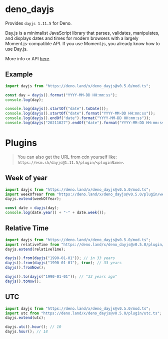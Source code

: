 # deno_dayjs

Provides `dayjs 1.11.5` for Deno.

Day.js is a minimalist JavaScript library that parses, validates, manipulates,
and displays dates and times for modern browsers with a largely
Moment.js-compatible API. If you use Moment.js, you already know how to use
Day.js.

More info or API [here](https://deno.land/x/dayjs).

## Example

```ts
import dayjs from "https://deno.land/x/deno_dayjs@v0.5.0/mod.ts";

const day = dayjs().format("YYYY-MM-DD HH:mm:ss");
console.log(day);

console.log(dayjs().startOf("date").toDate());
console.log(dayjs().startOf("date").format("YYYY-MM-DD HH:mm:ss"));
console.log(dayjs().endOf("date").format("YYYY-MM-DD HH:mm:ss"));
console.log(dayjs("20211027").endOf("date").format("YYYY-MM-DD HH:mm:ss"));
```

# Plugins

> You can also get the URL from cdn yourself like:
> `https://esm.sh/dayjs@1.11.5/plugin/<pluginName>`.

## Week of year

```ts
import dayjs from "https://deno.land/x/deno_dayjs@v0.5.0/mod.ts";
import weekOfYear from "https://deno.land/x/deno_dayjs@v0.5.0/plugin/weekOfYear.ts";
dayjs.extend(weekOfYear);

const date = dayjs(day);
console.log(date.year() + "-" + date.week());
```

## Relative Time

```ts
import dayjs from "https://deno.land/x/deno_dayjs@v0.5.0/mod.ts";
import relativeTime from "https://deno.land/x/deno_dayjs@v0.5.0/plugin/relativeTime.ts";
dayjs.extend(relativeTime);

dayjs().from(dayjs("1990-01-01")); // in 33 years
dayjs().from(dayjs("1990-01-01"), true); // 33 years
dayjs().fromNow();

dayjs().to(dayjs("1990-01-01")); // "33 years ago"
dayjs().toNow();
```

## UTC

```ts
import dayjs from "https://deno.land/x/deno_dayjs@v0.5.0/mod.ts";
import utc from "https://deno.land/x/deno_dayjs@v0.5.0/plugin/utc.ts";
dayjs.extend(utc);

dayjs.utc().hour(); // 10
dayjs.hour(); // 18
```
